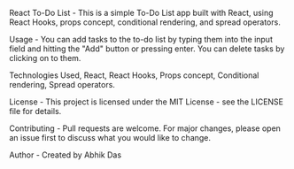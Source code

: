 React To-Do List - 
This is a simple To-Do List app built with React, using React Hooks, props concept, conditional rendering, and spread operators.

Usage - 
You can add tasks to the to-do list by typing them into the input field and hitting the "Add" button or pressing enter. You can delete tasks by clicking on to them.

Technologies Used,
React,
React Hooks,
Props concept,
Conditional rendering,
Spread operators.

License - 
This project is licensed under the MIT License - see the LICENSE file for details.

Contributing - 
Pull requests are welcome. For major changes, please open an issue first to discuss what you would like to change.

Author - 
Created by Abhik Das
